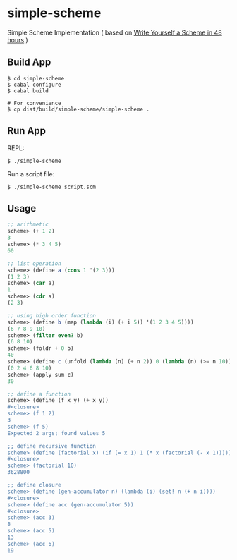 # simple-scheme

Simple Scheme Implementation
( based on [Write Yourself a Scheme in 48 hours](http://jonathan.tang.name/files/scheme_in_48/tutorial/overview.html>) )

## Build App 

    $ cd simple-scheme
    $ cabal configure
    $ cabal build

    # For convenience
    $ cp dist/build/simple-scheme/simple-scheme .

## Run App

REPL:

    $ ./simple-scheme

Run a script file:

    $ ./simple-scheme script.scm

## Usage

```scheme
;; arithmetic
scheme> (+ 1 2)
3
scheme> (* 3 4 5)
60

;; list operation
scheme> (define a (cons 1 '(2 3)))
(1 2 3)
scheme> (car a)
1
scheme> (cdr a)
(2 3)

;; using high order function
scheme> (define b (map (lambda (i) (+ i 5)) '(1 2 3 4 5))))
(6 7 8 9 10)
scheme> (filter even? b)
(6 8 10)
scheme> (foldr + 0 b)
40
scheme> (define c (unfold (lambda (n) (+ n 2)) 0 (lambda (n) (>= n 10))))
(0 2 4 6 8 10)
scheme> (apply sum c)
30

;; define a function
scheme> (define (f x y) (+ x y))
#<closure>
scheme> (f 1 2)
3
scheme> (f 5)
Expected 2 args; found values 5

;; define recursive function
scheme> (define (factorial x) (if (= x 1) 1 (* x (factorial (- x 1)))))
#<closure>
scheme> (factorial 10)
3628800

;; define closure
scheme> (define (gen-accumulator n) (lambda (i) (set! n (+ n i))))
#<closure>
scheme> (define acc (gen-accumulator 5))
#<closure>
scheme> (acc 3)
8
scheme> (acc 5)
13
scheme> (acc 6)
19
```

